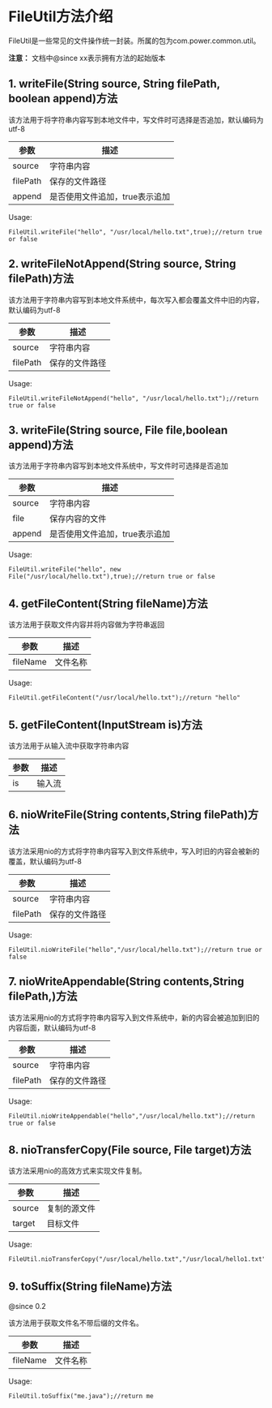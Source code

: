 # FileUtil方法介绍

FileUtil是一些常见的文件操作统一封装。所属的包为com.power.common.util。

**注意：** 文档中@since xx表示拥有方法的起始版本

## 1. writeFile(String source, String filePath, boolean append)方法

该方法用于将字符串内容写到本地文件中，写文件时可选择是否追加，默认编码为utf-8

| 参数       | 描述                |
|----------|-------------------|
| source   | 字符串内容             |
| filePath | 保存的文件路径           |
| append   | 是否使用文件追加，true表示追加 |

Usage:

```
FileUtil.writeFile("hello", "/usr/local/hello.txt",true);//return true or false
```

## 2. writeFileNotAppend(String source, String filePath)方法

该方法用于字符串内容写到本地文件系统中，每次写入都会覆盖文件中旧的内容，默认编码为utf-8

| 参数       | 描述      |
|----------|---------|
| source   | 字符串内容   |
| filePath | 保存的文件路径 |

Usage:

```
FileUtil.writeFileNotAppend("hello", "/usr/local/hello.txt");//return true or false
```

## 3. writeFile(String source, File file,boolean append)方法

该方法用于字符串内容写到本地文件系统中，写文件时可选择是否追加

| 参数     | 描述                |
|--------|-------------------|
| source | 字符串内容             |
| file   | 保存内容的文件           |
| append | 是否使用文件追加，true表示追加 |

Usage:

```
FileUtil.writeFile("hello", new File("/usr/local/hello.txt"),true);//return true or false
```

## 4. getFileContent(String fileName)方法

该方法用于获取文件内容并将内容做为字符串返回

| 参数       | 描述   |
|----------|------|
| fileName | 文件名称 |

Usage:

```
FileUtil.getFileContent("/usr/local/hello.txt");//return "hello"
```

## 5. getFileContent(InputStream is)方法

该方法用于从输入流中获取字符串内容

| 参数  | 描述  |
|-----|-----|
| is  | 输入流 |

## 6. nioWriteFile(String contents,String filePath)方法

该方法采用nio的方式将字符串内容写入到文件系统中，写入时旧的内容会被新的覆盖，默认编码为utf-8

| 参数       | 描述      |
|----------|---------|
| source   | 字符串内容   |
| filePath | 保存的文件路径 |

Usage:

```
FileUtil.nioWriteFile("hello","/usr/local/hello.txt");//return true or false
```

## 7. nioWriteAppendable(String contents,String filePath,)方法

该方法采用nio的方式将字符串内容写入到文件系统中，新的内容会被追加到旧的内容后面，默认编码为utf-8

| 参数       | 描述      |
|----------|---------|
| source   | 字符串内容   |
| filePath | 保存的文件路径 |

Usage:

```
FileUtil.nioWriteAppendable("hello","/usr/local/hello.txt");//return true or false
```

## 8. nioTransferCopy(File source, File target)方法

该方法采用nio的高效方式来实现文件复制。

| 参数     | 描述     |
|--------|--------|
| source | 复制的源文件 |
| target | 目标文件   |

Usage:

```
FileUtil.nioTransferCopy("/usr/local/hello.txt","/usr/local/hello1.txt");
```

## 9. toSuffix(String fileName)方法

@since 0.2

该方法用于获取文件名不带后缀的文件名。

| 参数       | 描述   |
|----------|------|
| fileName | 文件名称 |

Usage:

```
FileUtil.toSuffix("me.java");//return me
```